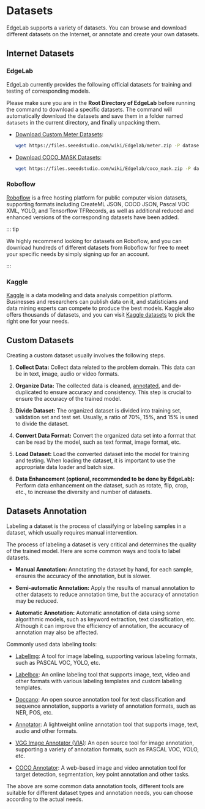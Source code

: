 # Datasets

EdgeLab supports a variety of datasets. You can browse and download different datasets on the Internet, or annotate and create your own datasets.

## Internet Datasets

### EdgeLab

EdgeLab currently provides the following official datasets for training and testing of corresponding models.

Please make sure you are in the **Root Directory of EdgeLab** before running the command to download a specific datasets. The command will automatically download the datasets and save them in a folder named `datasets` in the current directory, and finally unpacking them.

- [Download Custom Meter Datasets](https://files.seeedstudio.com/wiki/Edgelab/meter.zip):

  ```sh
  wget https://files.seeedstudio.com/wiki/Edgelab/meter.zip -P datasets && unzip datasets/meter.zip -d datasets
  ```

- [Download COCO_MASK Datasets](https://files.seeedstudio.com/wiki/Edgelab/coco_mask.zip):

  ```sh
  wget https://files.seeedstudio.com/wiki/Edgelab/coco_mask.zip -P datasets && unzip datasets/coco_mask.zip -d datasets
  ```

### Roboflow

[Roboflow](https://public.roboflow.com/) is a free hosting platform for public computer vision datasets, supporting formats including CreateML JSON, COCO JSON, Pascal VOC XML, YOLO, and Tensorflow TFRecords, as well as additional reduced and enhanced versions of the corresponding datasets have been added.

::: tip

We highly recommend looking for datasets on Roboflow, and you can download hundreds of different datasets from Roboflow for free to meet your specific needs by simply signing up for an account.

:::

### Kaggle

[Kaggle](https://www.kaggle.com/) is a data modeling and data analysis competition platform. Businesses and researchers can publish data on it, and statisticians and data mining experts can compete to produce the best models. Kaggle also offers thousands of datasets, and you can visit [Kaggle datasets](https://www.kaggle.com/datasets) to pick the right one for your needs.

## Custom Datasets

Creating a custom dataset usually involves the following steps.

1. **Collect Data:** Collect data related to the problem domain. This data can be in text, image, audio or video formats.

2. **Organize Data:** The collected data is cleaned, [annotated](#dataset-annotation), and de-duplicated to ensure accuracy and consistency. This step is crucial to ensure the accuracy of the trained model.

3. **Divide Dataset:** The organized dataset is divided into training set, validation set and test set. Usually, a ratio of 70%, 15%, and 15% is used to divide the dataset.

4. **Convert Data Format:** Convert the organized data set into a format that can be read by the model, such as text format, image format, etc.

5. **Load Dataset:** Load the converted dataset into the model for training and testing. When loading the dataset, it is important to use the appropriate data loader and batch size.

6. **Data Enhancement (optional, recommended to be done by EdgeLab):** Perform data enhancement on the dataset, such as rotate, flip, crop, etc., to increase the diversity and number of datasets.

## Datasets Annotation

Labeling a dataset is the process of classifying or labeling samples in a dataset, which usually requires manual intervention.

The process of labeling a dataset is very critical and determines the quality of the trained model. Here are some common ways and tools to label datasets.

- **Manual Annotation:** Annotating the dataset by hand, for each sample, ensures the accuracy of the annotation, but is slower.

- **Semi-automatic Annotation:** Apply the results of manual annotation to other datasets to reduce annotation time, but the accuracy of annotation may be reduced.

- **Automatic Annotation:** Automatic annotation of data using some algorithmic models, such as keyword extraction, text classification, etc. Although it can improve the efficiency of annotation, the accuracy of annotation may also be affected.

Commonly used data labeling tools:

- [LabelImg](https://github.com/heartexlabs/labelImg): A tool for image labeling, supporting various labeling formats, such as PASCAL VOC, YOLO, etc.

- [Labelbox](https://labelbox.com/): An online labeling tool that supports image, text, video and other formats with various labeling templates and custom labeling templates.

- [Doccano](https://github.com/doccano/doccano): An open source annotation tool for text classification and sequence annotation, supports a variety of annotation formats, such as NER, POS, etc.

- [Annotator](https://github.com/openannotation/annotator): A lightweight online annotation tool that supports image, text, audio and other formats.

- [VGG Image Annotator (VIA)](https://gitlab.com/vgg/via): An open source tool for image annotation, supporting a variety of annotation formats, such as PASCAL VOC, YOLO, etc.

- [COCO Annotator](https://github.com/jsbroks/coco-annotator): A web-based image and video annotation tool for target detection, segmentation, key point annotation and other tasks.

The above are some common data annotation tools, different tools are suitable for different dataset types and annotation needs, you can choose according to the actual needs.
